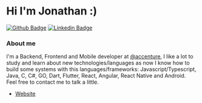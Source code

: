 # Hi I'm Jonathan :)

[![Github Badge](https://img.shields.io/badge/-Github-000?style=flat-square&logo=Github&logoColor=white&link=https://github.com/JonathanVegasP)](https://github.com/JonathanVegasP)
[![Linkedin Badge](https://img.shields.io/badge/-LinkedIn-blue?style=flat-square&logo=Linkedin&logoColor=white&link=https://www.linkedin.com/in/jonathan-vegas-peixoto-5064a216a/)](https://www.linkedin.com/in/jonathan-vegas-peixoto-5064a216a/)

### About me
I'm a Backend, Frontend and Mobile developer at [@accenture](https://www.accenture.com/br-pt), I like a lot to study and learn about new technologies/languages as now I know how to build some systems with this languages/frameworks: Javascript/Typescript, Java, C, C#, GO, Dart, Flutter, React, Angular, React Native and Android. Feel free to contact me to talk a little.

- [Website](https://vegasdevelopments.com)

